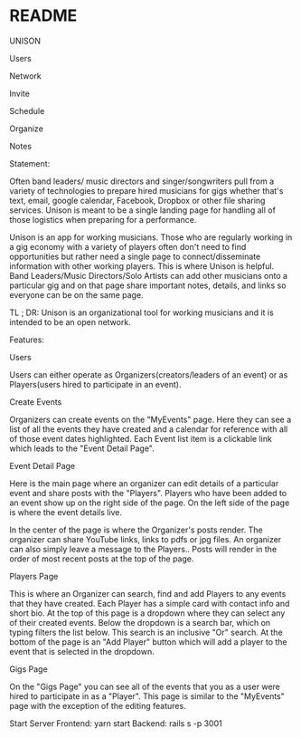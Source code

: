 # README

UNISON

Users

Network

Invite

Schedule

Organize

Notes


Statement:

Often band leaders/ music directors and singer/songwriters pull from a variety of technologies to prepare hired musicians for gigs whether that's text, email, google calendar, Facebook, Dropbox or other file sharing services. Unison is meant to be a single landing page for handling all of those logistics when preparing for a performance.

Unison is an app for working musicians. Those who are regularly working in a gig economy with a variety of players often don't need to find opportunities but rather need a single page to connect/disseminate information with other working players. This is where Unison is helpful. Band Leaders/Music Directors/Solo Artists can add other musicians onto a particular gig and on that page share important notes, details, and links so everyone can be on the same page.


 TL ; DR:  Unison is an organizational tool for working musicians and it is intended to be an open network.



Features:

Users

Users can either operate as Organizers(creators/leaders of an event) or as Players(users hired to participate in an event).



Create Events

Organizers can create events on the "MyEvents" page. Here they can see a list of all the events they have created and a calendar for reference with all of those event dates highlighted. Each Event list item is a clickable link which leads to the "Event Detail Page".



Event Detail Page

Here is the main page where an organizer can edit details of a particular event and share posts with the "Players".  Players who have been added to an event show up on the right side of the page. On the left side of the page is where the event details live.

In the center of the page is where the Organizer's posts render. The organizer can share YouTube links, links to pdfs or jpg files. An organizer can also simply leave a message to the Players.. Posts will render in the order of most recent posts at the top of the page.


Players Page

This is where an Organizer can search, find and add Players to any events that they have created. Each Player has a simple card with contact info and short bio. At the top of this page is a dropdown where they can select any of their created events. Below the dropdown is a search bar, which on typing filters the list below. This search is an inclusive "Or" search. At the bottom of the page is an "Add Player" button which will add a player to the event that is selected in the dropdown.



Gigs Page

On the "Gigs Page" you can see all of the events that you as a user were hired to participate in as a "Player". This page is similar to the "MyEvents" page with the exception of the editing features.


Start Server
Frontend: yarn start
Backend: rails s -p 3001
